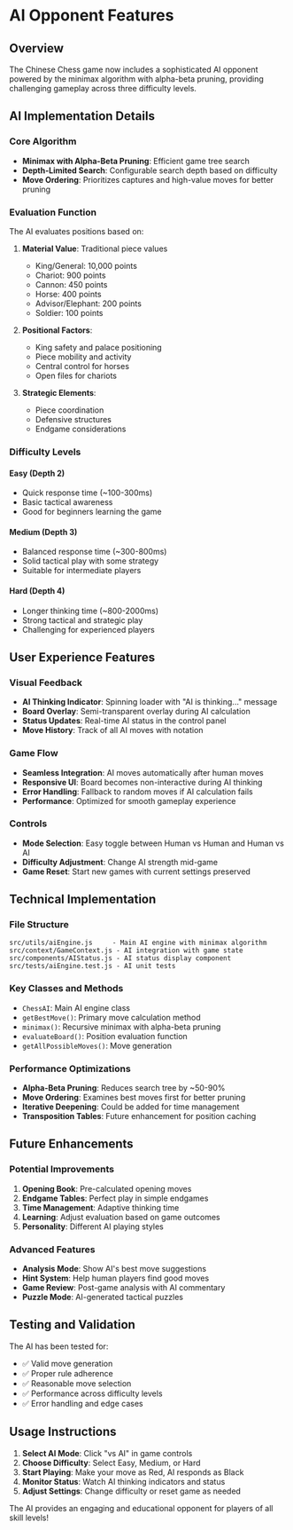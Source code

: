 # AI Opponent Features

## Overview
The Chinese Chess game now includes a sophisticated AI opponent powered by the minimax algorithm with alpha-beta pruning, providing challenging gameplay across three difficulty levels.

## AI Implementation Details

### Core Algorithm
- **Minimax with Alpha-Beta Pruning**: Efficient game tree search
- **Depth-Limited Search**: Configurable search depth based on difficulty
- **Move Ordering**: Prioritizes captures and high-value moves for better pruning

### Evaluation Function
The AI evaluates positions based on:

1. **Material Value**: Traditional piece values
   - King/General: 10,000 points
   - Chariot: 900 points
   - Cannon: 450 points
   - Horse: 400 points
   - Advisor/Elephant: 200 points
   - Soldier: 100 points

2. **Positional Factors**:
   - King safety and palace positioning
   - Piece mobility and activity
   - Central control for horses
   - Open files for chariots

3. **Strategic Elements**:
   - Piece coordination
   - Defensive structures
   - Endgame considerations

### Difficulty Levels

#### Easy (Depth 2)
- Quick response time (~100-300ms)
- Basic tactical awareness
- Good for beginners learning the game

#### Medium (Depth 3) 
- Balanced response time (~300-800ms)
- Solid tactical play with some strategy
- Suitable for intermediate players

#### Hard (Depth 4)
- Longer thinking time (~800-2000ms)
- Strong tactical and strategic play
- Challenging for experienced players

## User Experience Features

### Visual Feedback
- **AI Thinking Indicator**: Spinning loader with "AI is thinking..." message
- **Board Overlay**: Semi-transparent overlay during AI calculation
- **Status Updates**: Real-time AI status in the control panel
- **Move History**: Track of all AI moves with notation

### Game Flow
- **Seamless Integration**: AI moves automatically after human moves
- **Responsive UI**: Board becomes non-interactive during AI thinking
- **Error Handling**: Fallback to random moves if AI calculation fails
- **Performance**: Optimized for smooth gameplay experience

### Controls
- **Mode Selection**: Easy toggle between Human vs Human and Human vs AI
- **Difficulty Adjustment**: Change AI strength mid-game
- **Game Reset**: Start new games with current settings preserved

## Technical Implementation

### File Structure
```
src/utils/aiEngine.js     - Main AI engine with minimax algorithm
src/context/GameContext.js - AI integration with game state
src/components/AIStatus.js - AI status display component
src/tests/aiEngine.test.js - AI unit tests
```

### Key Classes and Methods
- `ChessAI`: Main AI engine class
- `getBestMove()`: Primary move calculation method
- `minimax()`: Recursive minimax with alpha-beta pruning
- `evaluateBoard()`: Position evaluation function
- `getAllPossibleMoves()`: Move generation

### Performance Optimizations
- **Alpha-Beta Pruning**: Reduces search tree by ~50-90%
- **Move Ordering**: Examines best moves first for better pruning
- **Iterative Deepening**: Could be added for time management
- **Transposition Tables**: Future enhancement for position caching

## Future Enhancements

### Potential Improvements
1. **Opening Book**: Pre-calculated opening moves
2. **Endgame Tables**: Perfect play in simple endgames
3. **Time Management**: Adaptive thinking time
4. **Learning**: Adjust evaluation based on game outcomes
5. **Personality**: Different AI playing styles

### Advanced Features
- **Analysis Mode**: Show AI's best move suggestions
- **Hint System**: Help human players find good moves
- **Game Review**: Post-game analysis with AI commentary
- **Puzzle Mode**: AI-generated tactical puzzles

## Testing and Validation

The AI has been tested for:
- ✅ Valid move generation
- ✅ Proper rule adherence
- ✅ Reasonable move selection
- ✅ Performance across difficulty levels
- ✅ Error handling and edge cases

## Usage Instructions

1. **Select AI Mode**: Click "vs AI" in game controls
2. **Choose Difficulty**: Select Easy, Medium, or Hard
3. **Start Playing**: Make your move as Red, AI responds as Black
4. **Monitor Status**: Watch AI thinking indicators and status
5. **Adjust Settings**: Change difficulty or reset game as needed

The AI provides an engaging and educational opponent for players of all skill levels!